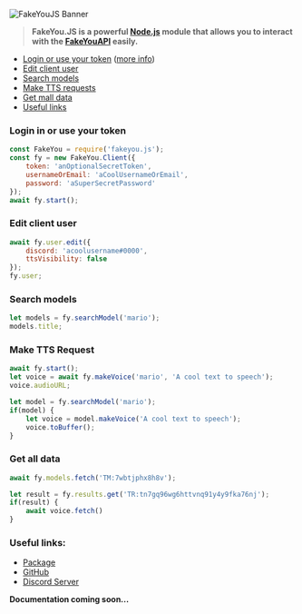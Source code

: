 ![FakeYouJS Banner](https://user-images.githubusercontent.com/82254221/181195262-bd1ca7bb-9788-4155-acb5-1e5d072436f4.png)

> **FakeYou.JS is a powerful [Node.js](https://nodejs.org) module that allows you to interact with the [FakeYouAPI](https://docs.fakeyou.com) easily.**

- [Login or use your token](#login-in-or-use-your-token) ([more info](https://docs.fakeyou.com))
- [Edit client user](#edit-client-user)
- [Search models](#search-models)
- [Make TTS requests](#make-tts-request)
- [Get mall data](#get-all-data)
- [Useful links](#useful-links)

### Login in or use your token
```js
const FakeYou = require('fakeyou.js');
const fy = new FakeYou.Client({
    token: 'anOptionalSecretToken',
    usernameOrEmail: 'aCoolUsernameOrEmail',
    password: 'aSuperSecretPassword'
});
await fy.start();
```

### Edit client user
```js
await fy.user.edit({
    discord: 'acoolusername#0000',
    ttsVisibility: false
});
fy.user;
```

### Search models
```js
let models = fy.searchModel('mario');
models.title;
```

### Make TTS Request
```js
await fy.start();
let voice = await fy.makeVoice('mario', 'A cool text to speech');
voice.audioURL;
```
```js
let model = fy.searchModel('mario');
if(model) {
    let voice = model.makeVoice('A cool text to speech');
    voice.toBuffer();
}
```

### Get all data
```js
await fy.models.fetch('TM:7wbtjphx8h8v');
```
```js
let result = fy.results.get('TR:tn7gq96wg6httvnq91y4y9fka76nj');
if(result) {
    await voice.fetch()
}
```

### Useful links:
- [Package](https://npmjs.com/package/fakeyou.js)
- [GitHub](https://github.com/fakeyoujs/fakeyou.js)
- [Discord Server](https://discord.gg/H72KFXm)

**Documentation coming soon...**
